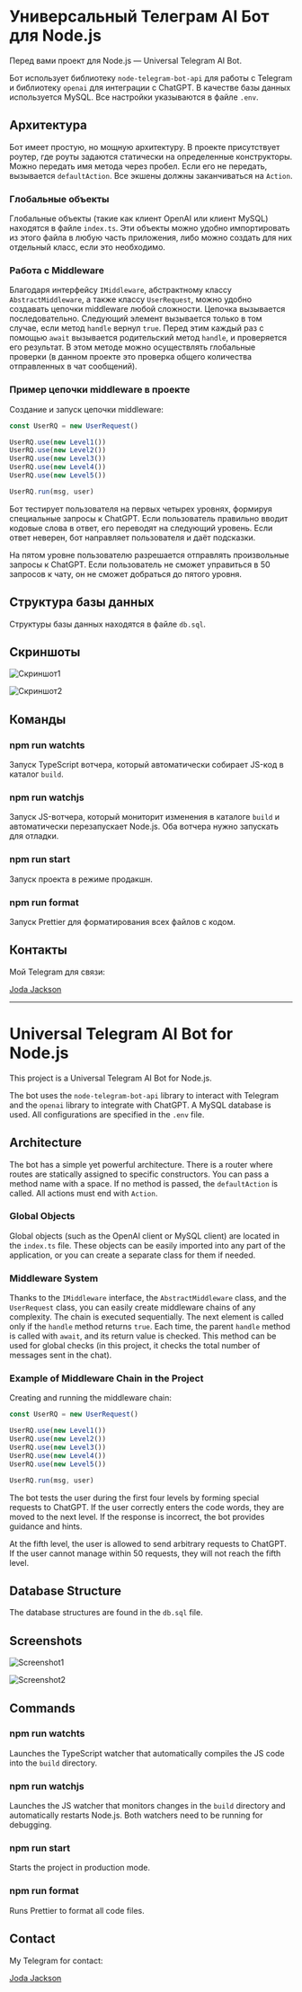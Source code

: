 # Универсальный Телеграм AI Бот для Node.js

Перед вами проект для Node.js — Universal Telegram AI Bot.

Бот использует библиотеку `node-telegram-bot-api` для работы с Telegram и библиотеку `openai` для интеграции с ChatGPT. В качестве базы данных используется MySQL. Все настройки указываются в файле `.env`.

## Архитектура

Бот имеет простую, но мощную архитектуру. В проекте присутствует роутер, где роуты задаются статически на определенные конструкторы. Можно передать имя метода через пробел. Если его не передать, вызывается `defaultAction`. Все экшены должны заканчиваться на `Action`.

### Глобальные объекты

Глобальные объекты (такие как клиент OpenAI или клиент MySQL) находятся в файле `index.ts`. Эти объекты можно удобно импортировать из этого файла в любую часть приложения, либо можно создать для них отдельный класс, если это необходимо.

### Работа с Middleware

Благодаря интерфейсу `IMiddleware`, абстрактному классу `AbstractMiddleware`, а также классу `UserRequest`, можно удобно создавать цепочки middleware любой сложности. Цепочка вызывается последовательно. Следующий элемент вызывается только в том случае, если метод `handle` вернул `true`. Перед этим каждый раз с помощью `await` вызывается родительский метод `handle`, и проверяется его результат. В этом методе можно осуществлять глобальные проверки (в данном проекте это проверка общего количества отправленных в чат сообщений).

### Пример цепочки middleware в проекте

Создание и запуск цепочки middleware:

```js
const UserRQ = new UserRequest()

UserRQ.use(new Level1())  
UserRQ.use(new Level2())  
UserRQ.use(new Level3())  
UserRQ.use(new Level4())  
UserRQ.use(new Level5())

UserRQ.run(msg, user)
```

Бот тестирует пользователя на первых четырех уровнях, формируя специальные запросы к ChatGPT. Если пользователь правильно вводит кодовые слова в ответ, его переводят на следующий уровень. Если ответ неверен, бот направляет пользователя и даёт подсказки.

На пятом уровне пользователю разрешается отправлять произвольные запросы к ChatGPT. Если пользователь не сможет управиться в 50 запросов к чату, он не сможет добраться до пятого уровня.

## Структура базы данных

Структуры базы данных находятся в файле `db.sql`.

## Скриншоты

![Скриншот1](./tgBot.png)

![Скриншот2](./tgBot2.png)

## Команды

### npm run watchts

Запуск TypeScript вотчера, который автоматически собирает JS-код в каталог `build`.

### npm run watchjs

Запуск JS-вотчера, который мониторит изменения в каталоге `build` и автоматически перезапускает Node.js. Оба вотчера нужно запускать для отладки.

### npm run start

Запуск проекта в режиме продакшн.

### npm run format

Запуск Prettier для форматирования всех файлов с кодом.

## Контакты

Мой Telegram для связи:

[Joda Jackson](https://t.me/yodajackson)

---

# Universal Telegram AI Bot for Node.js

This project is a Universal Telegram AI Bot for Node.js.

The bot uses the `node-telegram-bot-api` library to interact with Telegram and the `openai` library to integrate with ChatGPT. A MySQL database is used. All configurations are specified in the `.env` file.

## Architecture

The bot has a simple yet powerful architecture. There is a router where routes are statically assigned to specific constructors. You can pass a method name with a space. If no method is passed, the `defaultAction` is called. All actions must end with `Action`.

### Global Objects

Global objects (such as the OpenAI client or MySQL client) are located in the `index.ts` file. These objects can be easily imported into any part of the application, or you can create a separate class for them if needed.

### Middleware System

Thanks to the `IMiddleware` interface, the `AbstractMiddleware` class, and the `UserRequest` class, you can easily create middleware chains of any complexity. The chain is executed sequentially. The next element is called only if the `handle` method returns `true`. Each time, the parent `handle` method is called with `await`, and its return value is checked. This method can be used for global checks (in this project, it checks the total number of messages sent in the chat).

### Example of Middleware Chain in the Project

Creating and running the middleware chain:

```js
const UserRQ = new UserRequest()

UserRQ.use(new Level1())  
UserRQ.use(new Level2())  
UserRQ.use(new Level3())  
UserRQ.use(new Level4())  
UserRQ.use(new Level5())

UserRQ.run(msg, user)
```

The bot tests the user during the first four levels by forming special requests to ChatGPT. If the user correctly enters the code words, they are moved to the next level. If the response is incorrect, the bot provides guidance and hints.

At the fifth level, the user is allowed to send arbitrary requests to ChatGPT. If the user cannot manage within 50 requests, they will not reach the fifth level.

## Database Structure

The database structures are found in the `db.sql` file.

## Screenshots

![Screenshot1](./tgBot.png)

![Screenshot2](./tgBot2.png)

## Commands

### npm run watchts

Launches the TypeScript watcher that automatically compiles the JS code into the `build` directory.

### npm run watchjs

Launches the JS watcher that monitors changes in the `build` directory and automatically restarts Node.js. Both watchers need to be running for debugging.

### npm run start

Starts the project in production mode.

### npm run format

Runs Prettier to format all code files.

## Contact

My Telegram for contact:

[Joda Jackson](https://t.me/yodajackson)
